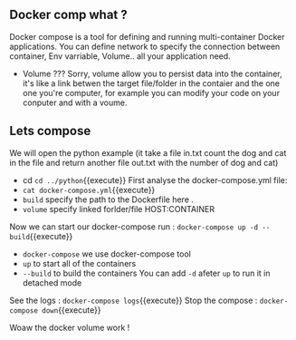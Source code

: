 ## Docker comp what ?
Docker compose is a tool for defining and running multi-container Docker applications.
You can define network to specify the connection between container, Env varriable, Volume.. all your application need.
- Volume ??? 
Sorry, volume allow you to  persist data into the container, it's like a link betwen the target file/folder in the contaier and the one one you're computer, for example you can modify your code on your conputer and with a voume.

## Lets compose
We will open the python example (it take a file in.txt count the dog and cat in the file and return another file out.txt with the number of dog and cat)
- cd `cd ../python`{{execute}}
First analyse the docker-compose.yml file:
- `cat docker-compose.yml`{{execute}}
- `build` specify the path to the Dockerfile here . 
-  `volume` specify linked forlder/file HOST:CONTAINER

Now we can start our docker-compose run : `docker-compose up -d --build`{{execute}}
- `docker-compose` we use docker-compose tool
- `up` to start all of the containers 
- `--build` to build the containers
You can add `-d` afeter `up` to run it in detached mode


See the logs : `docker-compose logs`{{execute}}
Stop the compose : `docker-compose down`{{execute}}

Woaw the docker volume work !

